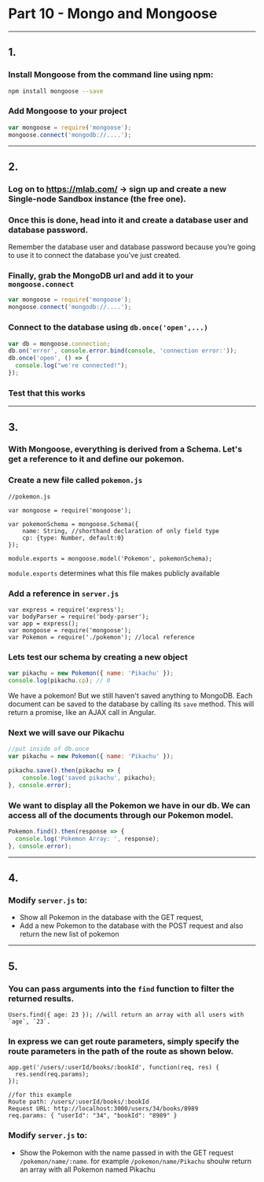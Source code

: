 # Part 10 - Mongo and Mongoose
---
## 1.
### Install Mongoose from the command line using npm:
    
```bash
npm install mongoose --save
```

### Add Mongoose to your project
```javascript
var mongoose = require('mongoose');
mongoose.connect('mongodb://....');
```

---
## 2.
### Log on to https://mlab.com/ -> sign up and create a new Single-node Sandbox instance (the free one).

### Once this is done, head into it and create a database user and database password. 

Remember the database user and database password because you’re going to use it to connect the database you’ve just created.

### Finally, grab the MongoDB url and add it to your `mongoose.connect`

```javascript
var mongoose = require('mongoose');
mongoose.connect('mongodb://....');
```

### Connect to the database using `db.once('open',...)`

```javascript
var db = mongoose.connection;
db.on('error', console.error.bind(console, 'connection error:'));
db.once('open', () => {
  console.log("we're connected!");
});
```

### Test that this works
---
## 3.

### With Mongoose, everything is derived from a Schema. Let's get a reference to it and define our pokemon.

### Create a new file called `pokemon.js`
  
```
//pokemon.js

var mongoose = require('mongoose');

var pokemonSchema = mongoose.Schema({
    name: String, //shorthand declaration of only field type
    cp: {type: Number, default:0}
});

module.exports = mongoose.model('Pokemon', pokemonSchema);
```

`module.exports` determines what this file makes publicly available

### Add a reference in `server.js`
```
var express = require('express');
var bodyParser = require('body-parser');
var app = express();
var mongoose = require('mongoose');
var Pokemon = require('./pokemon'); //local reference
```

### Lets test our schema by creating a new object
  
```javascript
var pikachu = new Pokemon({ name: 'Pikachu' });
console.log(pikachu.cp); // 0
```

We have a pokemon! But we still haven't saved anything to MongoDB. Each document can be saved to the database by calling its `save` method. This will return a promise, like an AJAX call in Angular.

### Next we will save our Pikachu
```javascript
//put inside of db.once
var pikachu = new Pokemon({ name: 'Pikachu' });

pikachu.save().then(pikachu => {
    console.log('saved pikachu', pikachu);
}, console.error);
```

### We want to display all the Pokemon we have in our db. We can access all of the documents through our Pokemon model.
```javascript
Pokemon.find().then(response => {
  console.log('Pokemon Array: ', response);
}, console.error);
```

---
## 4.
### Modify `server.js` to: 
- Show all Pokemon in the database with the GET request,
- Add a new Pokemon to the database with the POST request and also return the new list of pokemon

---
## 5.
### You can pass arguments into the `find` function to filter the returned results.

```
Users.find({ age: 23 }); //will return an array with all users with `age`, `23`.
```

### In express we can get route parameters, simply specify the route parameters in the path of the route as shown below.
```
app.get('/users/:userId/books/:bookId', function(req, res) {
  res.send(req.params);
});
```
```
//for this example
Route path: /users/:userId/books/:bookId
Request URL: http://localhost:3000/users/34/books/8989
req.params: { "userId": "34", "bookId": "8989" }
```

### Modify `server.js` to: 
- Show the Pokemon with the name passed in with the GET request `/pokemon/name/:name`. for example `/pokemon/name/Pikachu` shoulw return an array with all Pokemon named Pikachu